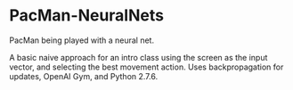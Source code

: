 # PacMan-NeuralNets
PacMan being played with a neural net.

A basic naive approach for an intro class using the screen as the input vector, and selecting the best movement action.  Uses backpropagation for updates, OpenAI Gym, and Python 2.7.6.

